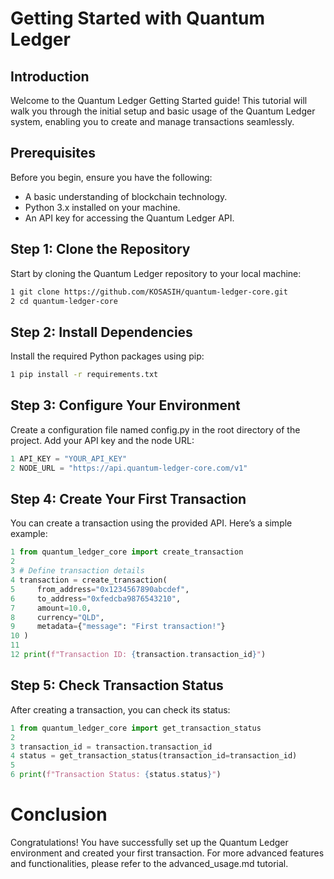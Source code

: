 # Getting Started with Quantum Ledger

## Introduction
Welcome to the Quantum Ledger Getting Started guide! This tutorial will walk you through the initial setup and basic usage of the Quantum Ledger system, enabling you to create and manage transactions seamlessly.

## Prerequisites
Before you begin, ensure you have the following:
- A basic understanding of blockchain technology.
- Python 3.x installed on your machine.
- An API key for accessing the Quantum Ledger API.

## Step 1: Clone the Repository
Start by cloning the Quantum Ledger repository to your local machine:

```bash
1 git clone https://github.com/KOSASIH/quantum-ledger-core.git
2 cd quantum-ledger-core
```

## Step 2: Install Dependencies
Install the required Python packages using pip:

```bash
1 pip install -r requirements.txt
```

## Step 3: Configure Your Environment
Create a configuration file named config.py in the root directory of the project. Add your API key and the node URL:

```python
1 API_KEY = "YOUR_API_KEY"
2 NODE_URL = "https://api.quantum-ledger-core.com/v1"
```

## Step 4: Create Your First Transaction
You can create a transaction using the provided API. Here’s a simple example:

```python
1 from quantum_ledger_core import create_transaction
2 
3 # Define transaction details
4 transaction = create_transaction(
5     from_address="0x1234567890abcdef",
6     to_address="0xfedcba9876543210",
7     amount=10.0,
8     currency="QLD",
9     metadata={"message": "First transaction!"}
10 )
11 
12 print(f"Transaction ID: {transaction.transaction_id}")
```

## Step 5: Check Transaction Status

After creating a transaction, you can check its status:

```python
1 from quantum_ledger_core import get_transaction_status
2 
3 transaction_id = transaction.transaction_id
4 status = get_transaction_status(transaction_id=transaction_id)
5 
6 print(f"Transaction Status: {status.status}")
```

# Conclusion
Congratulations! You have successfully set up the Quantum Ledger environment and created your first transaction. For more advanced features and functionalities, please refer to the advanced_usage.md tutorial.
